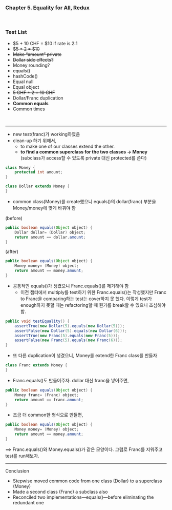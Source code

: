 ### Chapter 5. Equality for All, Redux
<br>

### Test List
- $5 + 10 CHF = $10 if rate is 2:1
- ~~$5 * 2 = $10~~
- ~~Make “amount” private~~
- ~~Dollar side effects?~~
- Money rounding?
- ~~equals()~~
- hashCode()
- Equal null
- Equal object
- ~~5 CHF * 2 = 10 CHF~~
- Dollar/Franc duplication
- **Common equals**
- Common times

<br>

---  
- new test(franc)가 working하였음
- clean-up 하기 위해서,
  - to make one of our classes extend the other. 
  - **to find a common superclass for the two classes -> Money**
    (subclass가 access할 수 있도록 private 대신 protected를 쓴다)

```java
class Money {
    protected int amount;
}

class Dollar extends Money {
}
```
- common class(Money)를 create했으니 equals()의 dollar(franc) 부분을 Money/money에 맞게 바꿔야 함

(before) 

```java
public boolean equals(Object object) {
    Dollar dollar= (Dollar) object;
    return amount == dollar.amount;
}
```
(after)   
```java
public boolean equals(Object object) {
    Money money= (Money) object;
    return amount == money.amount;
}
```

- 공통적인 equals()가 생겼으니 Franc.equals()를 제거해야 함
  - 이전 챕터에서 multiply를 test하기 위한 Franc.equals()는 작성했지만 Franc to Franc을 comparing하는 test는 cover하지 못 했다. 이렇게 test가 enough하지 못할 때는 refactoring할 때 뭔가를 break할 수 있으니 조심해야 함. 

```java
public void testEquality() {
    assertTrue(new Dollar(5).equals(new Dollar(5)));
    assertFalse(new Dollar(5).equals(new Dollar(6)));
    assertTrue(new Franc(5).equals(new Franc(5)));
    assertFalse(new Franc(5).equals(new Franc(6)));
}
```

-  또 다른 duplication이 생겼으니, Money를 extend한 Franc class를 만들자

```java
class Franc extends Money {
}
```

- Franc.equals()도 만들어주자. dollar 대신 franc을 넣어주면,

```java
public boolean equals(Object object) {
    Money franc= (Franc) object;
    return amount == franc.amount;
}
```
  -   조금 더 common한 형식으로 만들면, 
  
```java
public boolean equals(Object object) {
    Money money= (Money) object;
    return amount == money.amount;
}
```

==> Franc.equals()와 Money.equals()가 같은 모양이다. 그럼로 Franc를 지워주고 test를 run해보자.

___
Conclusion
- Stepwise moved common code from one class (Dollar) to a superclass
(Money)
- Made a second class (Franc) a subclass also
- Reconciled two implementations—equals()—before eliminating the redundant
one